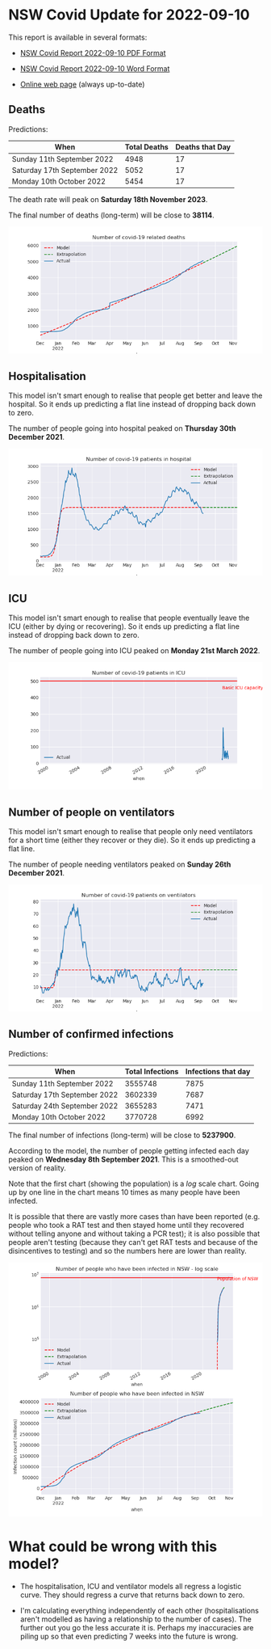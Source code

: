 # NSW Covid Update for 2022-09-10

This report is available in several formats:

- [NSW Covid Report 2022-09-10 PDF Format](https://github.com/solresol/yet-another-pandemic-prediction/raw/main/output/2022-09-10/nsw-covid-report-2022-09-10.pdf)

- [NSW Covid Report 2022-09-10 Word Format](https://github.com/solresol/yet-another-pandemic-prediction/raw/main/output/2022-09-10/nsw-covid-report-2022-09-10.docx)

- [Online web page](https://github.com/solresol/yet-another-pandemic-prediction/tree/main/output/README.md) (always up-to-date)

## Deaths

Predictions:

| When | Total Deaths | Deaths that Day |
| ---- | ------------ | --------------- |
| Sunday 11th September 2022 | 4948 | 17 |
| Saturday 17th September 2022 | 5052 | 17 |
| Monday 10th October 2022 | 5454 | 17 |

The death rate will peak on **Saturday 18th November 2023**.

The final number of deaths (long-term) will
be close to **38114**.

![](2022-09-10/deaths.png)



## Hospitalisation

This model isn't smart enough to realise that people get better and leave the hospital.
So it ends up predicting a flat line instead of dropping back down to zero.

The number of people going into hospital peaked on **Thursday 30th December 2021**.

![](2022-09-10/hospitalisation.png)

## ICU

This model isn't smart enough to realise that people eventually leave the ICU
(either by dying or recovering).
So it ends up predicting a flat line instead of dropping back down to zero.

The number of people going into ICU peaked on **Monday 21st March 2022**.

![](2022-09-10/icu.png)

## Number of people on ventilators

This model isn't smart enough to realise that people only need ventilators for
a short time (either they recover or they die). So it ends up predicting a flat line.

The number of people needing ventilators peaked on **Sunday 26th December 2021**.

![](2022-09-10/ventilators.png)

## Number of confirmed infections

Predictions:

| When | Total Infections | Infections that day |
| ---- | ------------ | --------------- |
| Sunday 11th September 2022 | 3555748 | 7875 |
| Saturday 17th September 2022 | 3602339 | 7687 |
| Saturday 24th September 2022 | 3655283 | 7471 |
| Monday 10th October 2022 | 3770728 | 6992 |

The final number of infections (long-term) will
be close to **5237900**.


According to the model, the number of people getting infected each day peaked on **Wednesday 8th September 2021**. This is a smoothed-out version of reality.

Note that the first chart (showing the population) is a *log* scale chart. Going up by one line in the chart means 10 times as many people have been infected. 

It is possible that there are vastly more cases than have been
reported (e.g. people who took a RAT test and then stayed home until
they recovered without telling anyone and without taking a PCR test);
it is also possible that people aren't testing (because they can't get
RAT tests and because of the disincentives to testing) and so the
numbers here are lower than reality.


![](2022-09-10/infection.png)



# What could be wrong with this model?

- The hospitalisation, ICU and ventilator models all regress a logistic curve. They
should regress a curve that returns back down to zero.

- I'm calculating everything independently of each other (hospitalisations aren't modelled as having a relationship to the number of cases). The further out you go the less accurate it is. Perhaps my inaccuracies are piling up so that even predicting 7 weeks into the future is wrong.


